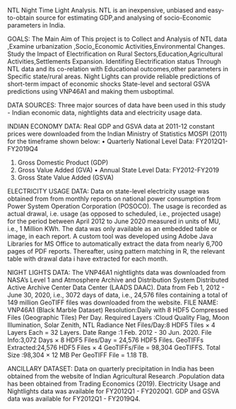 NTL
Night Time Light Analysis.
NTL is an inexpensive, unbiased and easy-to-obtain source for estimating GDP,and analysing of socio-Economic parameters in India.


GOALS:
The Main Aim of This project is to Collect and Analysis of NTL data ,Examine urbanization ,Socio_Economic Activities,Environmental Changes.
Study the Impact of Electrification on Rural Sectors,Education,Agricultural Activities,Settlements Expansion.
Identifing Electrification status Through NTL data and its co-relation with Educational outcomes,other parameters  in Specific state/rural areas.
Night Lights can provide reliable predictions of short-term impact of economic shocks
State-level and sectoral GSVA predictions using VNP46A1 and making them usboptimal.

DATA SOURCES:
Three major sources of data have been used in this study - Indian economic data, nightlights data and  electricity usage data.

 INDIAN ECONOMY DATA:
 Real GDP and GSVA data at 2011-12 constant prices were downloaded from the Indian Ministry of Statistics MOSPI (2011) for the timeframe shown below:
  • Quarterly National Level Data: FY2012Q1-FY2019Q4
  1. Gross Domestic Product (GDP)
  2. Gross Value Added (GVA)
  • Annual State Level Data: FY2012-FY2019
  1. Gross State Value Added (GSVA)

ELECTRICITY USAGE DATA:
Data on state-level electricity usage was obtained from from monthly reports on national power consumption from Power System Operation Corporation (POSOCO). 
The usage is recorded as actual drawal, i.e. usage (as opposed to scheduled, i.e., projected usage) for the period between April 2012 to
June 2020 measured in units of MU, i.e., 1 Million KWh. The data was only available as an embedded table or image, in each report. A custom tool was developed using Adobe Java Libraries for MS Office to automatically extract the data from nearly 6,700 pages of PDF reports. Thereafter, using pattern matching in R, the relevant table with drawal data i have extracted for each month.

NIGHT LIGHTS DATA:
The VNP46A1 nightlights data was downloaded from NASA’s Level 1 and Atmosphere Archive and Distribution System Distributed Active Archive Center Data Center (LAADS DAAC).
Data from Feb 1, 2012 - June 30, 2020, i.e., 3072 days of data, i.e., 24,576 files containing a total of 149 million GeoTIFF files was downloaded from the website.
FILE NAME: VNP46A1 (Black Marble Dataset)
Resolution:Daily with 8 HDF5 Compressed Files (Geographic Tiles) Per Day.
Required Layers :Cloud Quality Flag, Moon Illumination, Solar Zenith, NTL Radiance
Net Files/Day:8 HDF5 Tiles × 4 Layers Each = 32 Layers.
Date Range :1 Feb. 2012 - 30 Jun. 2020.
File Info:3,072 Days × 8 HDF5 Files/Day = 24,576 HDF5 Files.
GeoTIFFs Extracted:24,576 HDF5 Files × 4 GeoTIFFs/File = 98,304 GeoTIFFS.
Total Size :98,304 × 12 MB Per GeoTIFF File = 1.18 TB.


ANCILLARY DATASET:
Data on quarterly precipitation in India has been obtained from the website of Indian Agricultural Research .Population data has been obtained from Trading Economics (2019).
Electricity Usage and Nightlights data was available for FY2012Q1 - FY2020Q1. GDP and GSVA  data was available for FY2012Q1 - FY2019Q4.



